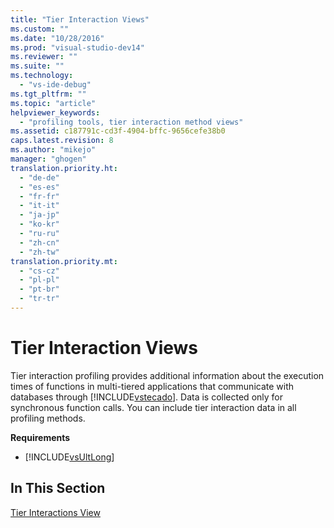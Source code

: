 ```yaml
---
title: "Tier Interaction Views"
ms.custom: ""
ms.date: "10/28/2016"
ms.prod: "visual-studio-dev14"
ms.reviewer: ""
ms.suite: ""
ms.technology: 
  - "vs-ide-debug"
ms.tgt_pltfrm: ""
ms.topic: "article"
helpviewer_keywords: 
  - "profiling tools, tier interaction method views"
ms.assetid: c187791c-cd3f-4904-bffc-9656cefe38b0
caps.latest.revision: 8
ms.author: "mikejo"
manager: "ghogen"
translation.priority.ht: 
  - "de-de"
  - "es-es"
  - "fr-fr"
  - "it-it"
  - "ja-jp"
  - "ko-kr"
  - "ru-ru"
  - "zh-cn"
  - "zh-tw"
translation.priority.mt: 
  - "cs-cz"
  - "pl-pl"
  - "pt-br"
  - "tr-tr"
---
```

# Tier Interaction Views
Tier interaction profiling provides additional information about the execution times of functions in multi-tiered applications that communicate with databases through [!INCLUDE[vstecado](../data-tools/includes/vstecado_md.md)]. Data is collected only for synchronous function calls. You can include tier interaction data in all profiling methods.  
  
 **Requirements**  
  
-   [!INCLUDE[vsUltLong](../code-quality/includes/vsultlong_md.md)]  
  
## In This Section  
 [Tier Interactions View](../profiling/tier-interactions-view.md)